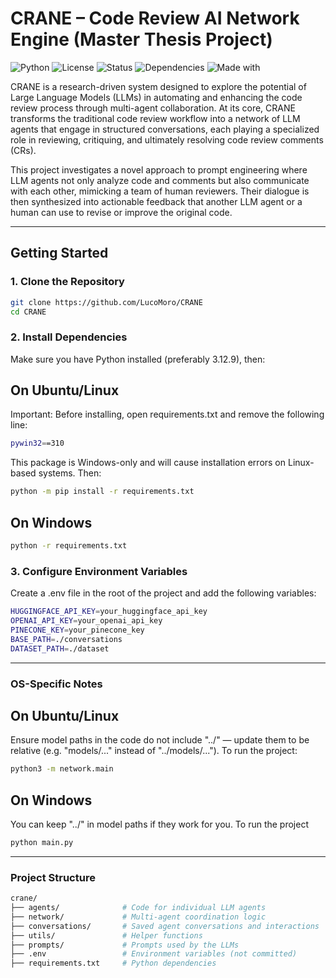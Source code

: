 # CRANE – Code Review AI Network Engine (Master Thesis Project)


![Python](https://img.shields.io/badge/Python-3.12.9-blue?logo=python)
![License](https://img.shields.io/badge/License-MIT-lightgrey)
![Status](https://img.shields.io/badge/status-research--project-yellow)
![Dependencies](https://img.shields.io/badge/dependencies-up%20to%20date-brightgreen)
![Made with](https://img.shields.io/badge/Made%20with-LLMs-red)

CRANE is a research-driven system designed to explore the potential of Large Language Models (LLMs) in automating and enhancing the code review process through multi-agent collaboration. At its core, CRANE transforms the traditional code review workflow into a network of LLM agents that engage in structured conversations, each playing a specialized role in reviewing, critiquing, and ultimately resolving code review comments (CRs).

This project investigates a novel approach to prompt engineering where LLM agents not only analyze code and comments but also communicate with each other, mimicking a team of human reviewers. Their dialogue is then synthesized into actionable feedback that another LLM agent or a human can use to revise or improve the original code.

---

## Getting Started

### 1. Clone the Repository

```bash
git clone https://github.com/LucoMoro/CRANE
cd CRANE
```

### 2. Install Dependencies 
Make sure you have Python installed (preferably 3.12.9), then:

## On Ubuntu/Linux
Important: Before installing, open requirements.txt and remove the following line: 
```bash
pywin32==310
```
This package is Windows-only and will cause installation errors on Linux-based systems. Then:

```bash
python -m pip install -r requirements.txt
```

## On Windows
```bash
python -r requirements.txt
```


### 3. Configure Environment Variables
Create a .env file in the root of the project and add the following variables:
```bash
HUGGINGFACE_API_KEY=your_huggingface_api_key
OPENAI_API_KEY=your_openai_api_key
PINECONE_KEY=your_pinecone_key
BASE_PATH=./conversations
DATASET_PATH=./dataset
```

---
### OS-Specific Notes

## On Ubuntu/Linux
Ensure model paths in the code do not include "../" — update them to be relative (e.g. "models/..." instead of "../models/..."). To run the project:
```bash
python3 -m network.main
```

## On Windows
You can keep "../" in model paths if they work for you. To run the project
```bash
python main.py
```

---

### Project Structure 

```bash
crane/
├── agents/              # Code for individual LLM agents
├── network/             # Multi-agent coordination logic
├── conversations/       # Saved agent conversations and interactions
├── utils/               # Helper functions
├── prompts/             # Prompts used by the LLMs
├── .env                 # Environment variables (not committed)
├── requirements.txt     # Python dependencies
```
